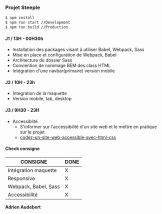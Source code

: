 ### Projet Steeple

```sh
$ npm install
$ npm run start //Development
$ npm run build //Production
```

#### J1 / 13H - 00H30h
 - Installation des packages visant à utiliser Babel, Webpack, Sass
 - Mise en place et configuration de Webpack, Babel
 - Architecture du dossier Sass
 - Conviention de nommage BEM des class HTML
 - Intégration d'une navbar(primaire) version mobile

#### J2 / 10H - 23h
 - Integration de la maquette
 - Version mobile, tab, desktop

#### J3 / 9H30 - 23H

 - Accessiblité
    - S'informer sur l'accessibilité d'un site web et le mettre en pratique sur le projet
    - [codez-un-site-web-accessible-avec-html-css](https://openclassrooms.com/fr/courses/6691451-codez-un-site-web-accessible-avec-html-css)

#### Check consigne

| CONSIGNE | DONE |
| ------ | ------ |
| Intégration maquette | X |
| Responsive | X |
| Webpack, Babel, Sass | X |
| Accessibilité | X |


 **Adrien Audebert**
